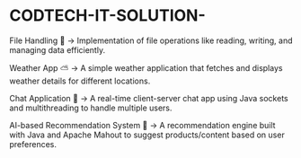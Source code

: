 # CODTECH-IT-SOLUTION-
File Handling 📂 → Implementation of file operations like reading, writing, and managing data efficiently.

Weather App ⛅ → A simple weather application that fetches and displays weather details for different locations.

Chat Application 💬 → A real-time client-server chat app using Java sockets and multithreading to handle multiple users.

AI-based Recommendation System 🤖 → A recommendation engine built with Java and Apache Mahout to suggest products/content based on user preferences.
